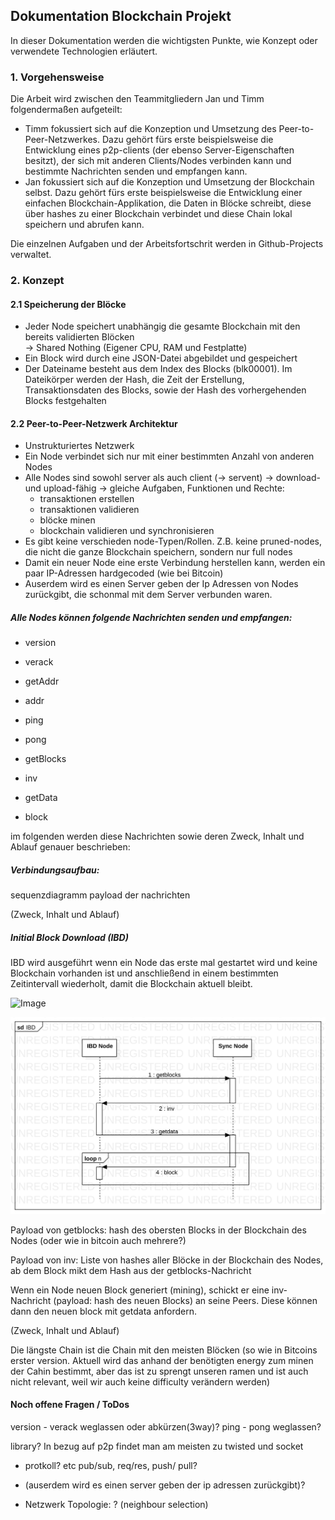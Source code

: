 ## Dokumentation Blockchain Projekt

In dieser Dokumentation werden die wichtigsten Punkte, wie Konzept oder verwendete Technologien erläutert.

### 1. Vorgehensweise

Die Arbeit wird zwischen den Teammitgliedern Jan und Timm folgendermaßen aufgeteilt:
- Timm fokussiert sich auf die Konzeption und Umsetzung des Peer-to-Peer-Netzwerkes. Dazu gehört fürs erste beispielsweise die Entwicklung eines p2p-clients (der ebenso Server-Eigenschaften besitzt), der sich mit anderen Clients/Nodes verbinden kann und bestimmte Nachrichten senden und empfangen kann.
- Jan fokussiert sich auf die Konzeption und Umsetzung der Blockchain selbst. Dazu gehört fürs erste beispielsweise die Entwicklung einer einfachen Blockchain-Applikation, die Daten in Blöcke schreibt, diese über hashes zu einer Blockchain verbindet und diese Chain lokal speichern und abrufen kann.

Die einzelnen Aufgaben und der Arbeitsfortschrit werden in Github-Projects verwaltet.

### 2. Konzept

#### 2.1 Speicherung der Blöcke

- Jeder Node speichert unabhängig die gesamte Blockchain mit den bereits validierten Blöcken\
  -> Shared Nothing (Eigener CPU, RAM und Festplatte)
- Ein Block wird durch eine JSON-Datei abgebildet und gespeichert
- Der Dateiname besteht aus dem Index des Blocks (blk00001). Im Dateikörper werden der Hash, die Zeit der Erstellung,\
  Transaktionsdaten des Blocks, sowie der Hash des vorhergehenden Blocks festgehalten


#### 2.2 Peer-to-Peer-Netzwerk Architektur

- Unstrukturiertes Netzwerk
- Ein Node verbindet sich nur mit einer bestimmten Anzahl von anderen Nodes 
- Alle Nodes sind sowohl server als auch client (-> servent) 
  -> download- und upload-fähig
  -> gleiche Aufgaben, Funktionen und Rechte:
    - transaktionen erstellen
    - transaktionen validieren
    - blöcke minen
    - blockchain validieren und synchronisieren
- Es gibt keine verschieden node-Typen/Rollen. Z.B. keine pruned-nodes, die nicht die ganze Blockchain speichern, sondern nur full nodes
- Damit ein neuer Node eine erste Verbindung herstellen kann, werden ein paar IP-Adressen hardgecoded (wie bei Bitcoin) 
- Auserdem wird es einen Server geben der Ip Adressen von Nodes zurückgibt, die schonmal mit dem Server verbunden waren.

##### Alle Nodes können folgende Nachrichten senden und empfangen:

- version
- verack
- getAddr
- addr
- ping
- pong

- getBlocks
- inv
- getData
- block

im folgenden werden diese Nachrichten sowie deren Zweck, Inhalt und Ablauf genauer beschrieben:

##### Verbindungsaufbau:



sequenzdiagramm
payload der nachrichten

(Zweck, Inhalt und Ablauf)

##### Initial Block Download (IBD)

IBD wird ausgeführt wenn ein Node das erste mal gestartet wird und keine Blockchain vorhanden ist und anschließend in einem bestimmten Zeitintervall wiederholt, damit die Blockchain aktuell bleibt.

![Image](blockchain-lab/docs/assets/blocks-first-flowchart.svg)

<img src="https://github.com/TimmMoetz/blockchain-lab/blob/gh-pages/docs/assets/IBD.svg" alt="hi" class="inline"/>

Payload von getblocks: hash des obersten Blocks in der Blockchain des Nodes (oder wie in bitcoin auch mehrere?)

Payload von inv: Liste von hashes aller Blöcke in der Blockchain des Nodes, ab dem Block mikt dem Hash aus der getblocks-Nachricht 


Wenn ein Node neuen Block generiert (mining), schickt er eine inv-Nachricht (payload: hash des neuen Blocks) an seine Peers. Diese können dann den neuen block mit getdata anfordern.


(Zweck, Inhalt und Ablauf)


Die längste Chain ist die Chain mit den meisten Blöcken (so wie in Bitcoins erster version. Aktuell wird das anhand der benötigten energy zum minen der Cahin bestimmt, aber das ist zu sprengt unseren ramen und ist auch nicht relevant, weil wir auch keine difficulty verändern werden)



#### Noch offene Fragen / ToDos

version - verack weglassen oder abkürzen(3way)?
ping - pong weglassen?

library? In bezug auf p2p findet man am meisten zu twisted und socket

- protkoll? etc pub/sub, req/res, push/ pull?



- (auserdem wird es einen server geben der ip adressen zurückgibt)?
- Netzwerk Topologie: ? (neighbour selection)

